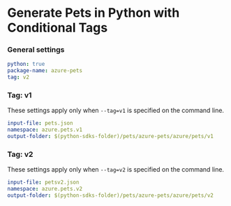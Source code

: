 # Generate Pets in Python with Conditional Tags

### General settings

```yaml
python: true
package-name: azure-pets
tag: v2
```

### Tag: v1

These settings apply only when `--tag=v1` is specified on the command line.

```yaml $(tag) == 'v1'
input-file: pets.json
namespace: azure.pets.v1
output-folder: $(python-sdks-folder)/pets/azure-pets/azure/pets/v1
```

### Tag: v2

These settings apply only when `--tag=v2` is specified on the command line.

```yaml $(tag) == 'v2'
input-file: petsv2.json
namespace: azure.pets.v2
output-folder: $(python-sdks-folder)/pets/azure-pets/azure/pets/v2
```

